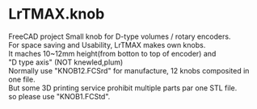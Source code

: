 # LrTMAX.knob
FreeCAD project Small knob for D-type volumes / rotary encoders.  
For space saving and Usability, LrTMAX makes own knobs.  
It maches 10~12mm height(from botton to top of encoder) and  
"D type axis" (NOT knewled,plum)  
Normally use "KNOB12.FCSrd" for manufacture, 12 knobs composited in one file.  
But some 3D printing service prohibit multiple parts par one STL file.  
so please use "KNOB1.FCStd".  
